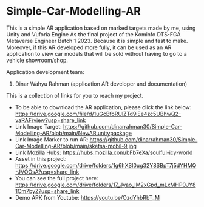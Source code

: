 # Simple-Car-Modelling-AR
This is a simple AR application based on marked targets made by me, using Unity and Vuforia Engine
As the final project of the Kominfo DTS-FGA Metaverse Engineer Batch 1 2023. Because it is simple and fast to make. Moreover, if this AR
developed more fully, it can be used as an AR application to view car models that will be sold without having to go to a vehicle showroom/shop.

Application development team:

1. Dinar Wahyu Rahman (application AR developer and documentation)


This is a collection of links for you to reach my project.

- To be able to download the AR application, please click the link below:
https://drive.google.com/file/d/1uGcBfoRUlZTd9iEe4zc5UBhwQ2-vaRAF/view?usp=share_link
- Link Image Target:
https://github.com/dinarrahman30/Simple-Car-Modelling-AR/blob/main/NewAR.unitypackage
- Link Image Marker to run AR:
https://github.com/dinarrahman30/Simple-Car-Modelling-AR/blob/main/sketsa-mobil-9.jpg
- Link Mozilla Hubs:
https://hubs.mozilla.com/bFb7eXa/soulful-icy-world
- Asset in this project:
https://drive.google.com/drive/folders/1g6hXSI0ug32Y8SBpT7j5dYHMQ-JVOOsA?usp=share_link
- You can see the full project here:
https://drive.google.com/drive/folders/17_Jyao_lM2xGpd_mLxMHP0JY81Cm7byZ?usp=share_link
- Demo APK from Youtube:
https://youtu.be/OzdYhbRbT_M
